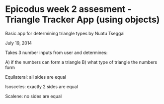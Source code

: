 Epicodus week 2 assesment - Triangle Tracker App (using objects)
========================
Basic app for determining triangle types by Nuatu Tseggai

July 19, 2014

Takes 3 number inputs from user and determines: 

A) if the numbers can form a triangle
B) what type of triangle the numbers form

Equilateral: all sides are equal

Isosceles: exactly 2 sides are equal

Scalene: no sides are equal
